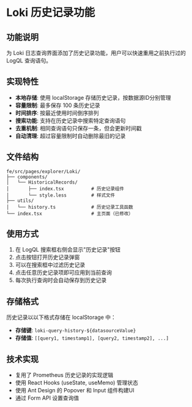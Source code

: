 # Loki 历史记录功能

## 功能说明

为 Loki 日志查询界面添加了历史记录功能，用户可以快速重用之前执行过的 LogQL 查询语句。

## 实现特性

- **本地存储**: 使用 localStorage 存储历史记录，按数据源ID分别管理
- **容量限制**: 最多保存 100 条历史记录
- **时间排序**: 按最近使用时间倒序排列
- **搜索功能**: 支持在历史记录中搜索特定查询语句
- **去重机制**: 相同查询语句只保存一条，但会更新时间戳
- **自动清理**: 超过容量限制时自动删除最旧的记录

## 文件结构

```
fe/src/pages/explorer/Loki/
├── components/
│   └── HistoricalRecords/
│       ├── index.tsx          # 历史记录组件
│       └── style.less         # 样式文件
├── utils/
│   └── history.ts             # 历史记录工具函数
└── index.tsx                  # 主页面（已修改）
```

## 使用方式

1. 在 LogQL 搜索框右侧会显示"历史记录"按钮
2. 点击按钮打开历史记录弹窗
3. 可以在搜索框中过滤历史记录
4. 点击任意历史记录项即可应用到当前查询
5. 每次执行查询时会自动保存到历史记录

## 存储格式

历史记录以以下格式存储在 localStorage 中：

- **存储键**: `loki-query-history-${datasourceValue}`
- **存储值**: `[[query1, timestamp1], [query2, timestamp2], ...]`

## 技术实现

- 复用了 Prometheus 历史记录的实现逻辑
- 使用 React Hooks (useState, useMemo) 管理状态
- 使用 Ant Design 的 Popover 和 Input 组件构建UI
- 通过 Form API 设置查询值 